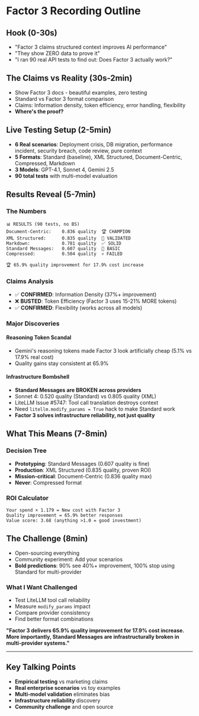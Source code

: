 # Factor 3 Recording Outline

## Hook (0-30s)
- "Factor 3 claims structured context improves AI performance"
- "They show ZERO data to prove it"
- "I ran 90 real API tests to find out: Does Factor 3 actually work?"

## The Claims vs Reality (30s-2min)
- Show Factor 3 docs - beautiful examples, zero testing
- Standard vs Factor 3 format comparison
- Claims: Information density, token efficiency, error handling, flexibility
- **Where's the proof?**

## Live Testing Setup (2-5min)
- **6 Real scenarios**: Deployment crisis, DB migration, performance incident, security breach, code review, pure context
- **5 Formats**: Standard (baseline), XML Structured, Document-Centric, Compressed, Markdown
- **3 Models**: GPT-4.1, Sonnet 4, Gemini 2.5
- **90 total tests** with multi-model evaluation

## Results Reveal (5-7min)

### The Numbers
```
📊 RESULTS (90 tests, no BS)
Document-Centric:    0.836 quality  🏆 CHAMPION
XML Structured:      0.835 quality  🥈 VALIDATED  
Markdown:            0.781 quality  ✅ SOLID
Standard Messages:   0.607 quality  😬 BASIC
Compressed:          0.504 quality  💀 FAILED

🏆 65.9% quality improvement for 17.9% cost increase
```

### Claims Analysis
- ✅ **CONFIRMED**: Information Density (37%+ improvement)
- ❌ **BUSTED**: Token Efficiency (Factor 3 uses 15-21% MORE tokens)
- ✅ **CONFIRMED**: Flexibility (works across all models)

### Major Discoveries

#### Reasoning Token Scandal
- Gemini's reasoning tokens made Factor 3 look artificially cheap (5.1% vs 17.9% real cost)
- Quality gains stay consistent at 65.9%

#### Infrastructure Bombshell
- **Standard Messages are BROKEN across providers**
- Sonnet 4: 0.520 quality (Standard) vs 0.805 quality (XML)
- LiteLLM Issue #5747: Tool call translation destroys context
- Need `litellm.modify_params = True` hack to make Standard work
- **Factor 3 solves infrastructure reliability, not just quality**

## What This Means (7-8min)

### Decision Tree
- **Prototyping**: Standard Messages (0.607 quality is fine)
- **Production**: XML Structured (0.835 quality, proven ROI)
- **Mission-critical**: Document-Centric (0.836 quality max)
- **Never**: Compressed format

### ROI Calculator
```
Your spend × 1.179 = New cost with Factor 3
Quality improvement = 65.9% better responses
Value score: 3.68 (anything >1.0 = good investment)
```

## The Challenge (8min)
- Open-sourcing everything
- Community experiment: Add your scenarios
- **Bold predictions**: 90% see 40%+ improvement, 100% stop using Standard for multi-provider

### What I Want Challenged
- Test LiteLLM tool call reliability
- Measure `modify_params` impact
- Compare provider consistency
- Find better format combinations

**"Factor 3 delivers 65.9% quality improvement for 17.9% cost increase. More importantly, Standard Messages are infrastructurally broken in multi-provider systems."**

---

## Key Talking Points
- **Empirical testing** vs marketing claims
- **Real enterprise scenarios** vs toy examples  
- **Multi-model validation** eliminates bias
- **Infrastructure reliability** discovery
- **Community challenge** and open source
